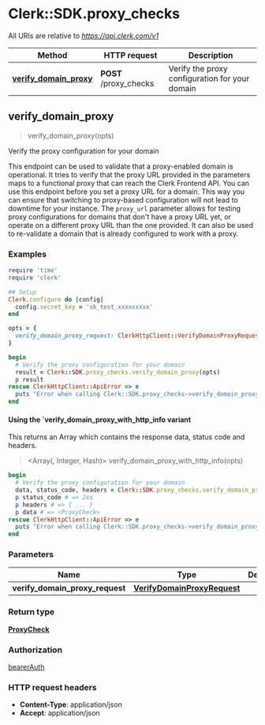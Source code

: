 # Clerk::SDK.proxy_checks

All URIs are relative to *https://api.clerk.com/v1*

| Method | HTTP request | Description |
| ------ | ------------ | ----------- |
| [**verify_domain_proxy**](ProxyChecksApi.md#verify_domain_proxy) | **POST** /proxy_checks | Verify the proxy configuration for your domain |


## verify_domain_proxy

> <ProxyCheck> verify_domain_proxy(opts)

Verify the proxy configuration for your domain

This endpoint can be used to validate that a proxy-enabled domain is operational. It tries to verify that the proxy URL provided in the parameters maps to a functional proxy that can reach the Clerk Frontend API.  You can use this endpoint before you set a proxy URL for a domain. This way you can ensure that switching to proxy-based configuration will not lead to downtime for your instance.  The `proxy_url` parameter allows for testing proxy configurations for domains that don't have a proxy URL yet, or operate on a different proxy URL than the one provided. It can also be used to re-validate a domain that is already configured to work with a proxy.

### Examples

```ruby
require 'time'
require 'clerk'

## Setup
Clerk.configure do |config|
  config.secret_key = 'sk_test_xxxxxxxxx'
end

opts = {
  verify_domain_proxy_request: ClerkHttpClient::VerifyDomainProxyRequest.new # VerifyDomainProxyRequest | 
}

begin
  # Verify the proxy configuration for your domain
  result = Clerk::SDK.proxy_checks.verify_domain_proxy(opts)
  p result
rescue ClerkHttpClient::ApiError => e
  puts "Error when calling Clerk::SDK.proxy_checks->verify_domain_proxy: #{e}"
end
```

#### Using the `verify_domain_proxy_with_http_info variant

This returns an Array which contains the response data, status code and headers.

> <Array(<ProxyCheck>, Integer, Hash)> verify_domain_proxy_with_http_info(opts)

```ruby
begin
  # Verify the proxy configuration for your domain
  data, status_code, headers = Clerk::SDK.proxy_checks.verify_domain_proxy_with_http_info(opts)
  p status_code # => 2xx
  p headers # => { ... }
  p data # => <ProxyCheck>
rescue ClerkHttpClient::ApiError => e
  puts "Error when calling Clerk::SDK.proxy_checks->verify_domain_proxy_with_http_info: #{e}"
end
```

### Parameters

| Name | Type | Description | Notes |
| ---- | ---- | ----------- | ----- |
| **verify_domain_proxy_request** | [**VerifyDomainProxyRequest**](VerifyDomainProxyRequest.md) |  | [optional] |

### Return type

[**ProxyCheck**](ProxyCheck.md)

### Authorization

[bearerAuth](../README.md#bearerAuth)

### HTTP request headers

- **Content-Type**: application/json
- **Accept**: application/json

